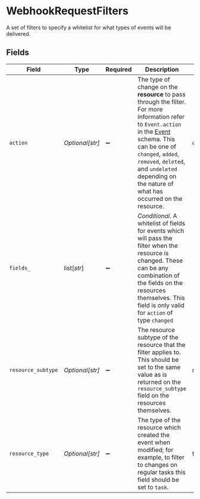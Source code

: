 # WebhookRequestFilters

A set of filters to specify a whitelist for what types of events will be delivered.


## Fields

| Field                                                                                                                                                                                                                                                                                               | Type                                                                                                                                                                                                                                                                                                | Required                                                                                                                                                                                                                                                                                            | Description                                                                                                                                                                                                                                                                                         | Example                                                                                                                                                                                                                                                                                             |
| --------------------------------------------------------------------------------------------------------------------------------------------------------------------------------------------------------------------------------------------------------------------------------------------------- | --------------------------------------------------------------------------------------------------------------------------------------------------------------------------------------------------------------------------------------------------------------------------------------------------- | --------------------------------------------------------------------------------------------------------------------------------------------------------------------------------------------------------------------------------------------------------------------------------------------------- | --------------------------------------------------------------------------------------------------------------------------------------------------------------------------------------------------------------------------------------------------------------------------------------------------- | --------------------------------------------------------------------------------------------------------------------------------------------------------------------------------------------------------------------------------------------------------------------------------------------------- |
| `action`                                                                                                                                                                                                                                                                                            | *Optional[str]*                                                                                                                                                                                                                                                                                     | :heavy_minus_sign:                                                                                                                                                                                                                                                                                  | The type of change on the **resource** to pass through the filter. For more information refer to `Event.action` in the [Event](/docs/tocS_Event) schema. This can be one of `changed`, `added`, `removed`, `deleted`, and `undeleted` depending on the nature of what has occurred on the resource. | changed                                                                                                                                                                                                                                                                                             |
| `fields_`                                                                                                                                                                                                                                                                                           | list[*str*]                                                                                                                                                                                                                                                                                         | :heavy_minus_sign:                                                                                                                                                                                                                                                                                  | *Conditional.* A whitelist of fields for events which will pass the filter when the resource is changed. These can be any combination of the fields on the resources themselves. This field is only valid for `action` of type `changed`                                                            |                                                                                                                                                                                                                                                                                                     |
| `resource_subtype`                                                                                                                                                                                                                                                                                  | *Optional[str]*                                                                                                                                                                                                                                                                                     | :heavy_minus_sign:                                                                                                                                                                                                                                                                                  | The resource subtype of the resource that the filter applies to. This should be set to the same value as is returned on the `resource_subtype` field on the resources themselves.                                                                                                                   | milestone                                                                                                                                                                                                                                                                                           |
| `resource_type`                                                                                                                                                                                                                                                                                     | *Optional[str]*                                                                                                                                                                                                                                                                                     | :heavy_minus_sign:                                                                                                                                                                                                                                                                                  | The type of the resource which created the event when modified; for example, to filter to changes on regular tasks this field should be set to `task`.                                                                                                                                              | task                                                                                                                                                                                                                                                                                                |